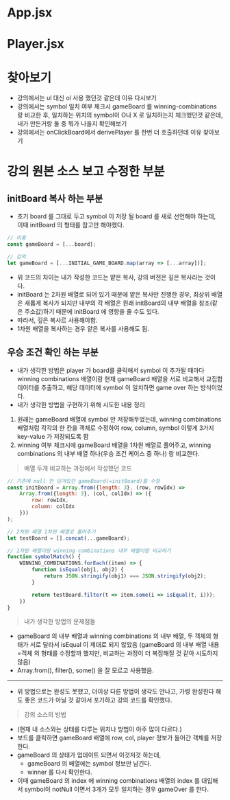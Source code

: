 # App.jsx

# Player.jsx

# 찾아보기
- 강의에서는 ul 대신 ol 사용 했던것 같은데 이유 다시보기
- 강의에서는 symbol 일치 여부 체크시 gameBoard 를 winning-combinations 랑 비교한 후,
일치하는 위치의 symbol이 O나 X 로 일치하는지 체크했던것 같은데,
내가 만든거랑 둘 중 뭐가 나을지 확인해보기
- 강의에서는 onClickBoard에서 derivePlayer 를 한번 더 호출하던데 이유 찾아보기

# 강의 원본 소스 보고 수정한 부분
## initBoard 복사 하는 부분 
- 초기 board 를 그대로 두고 symbol 이 저장 될 board 를 새로 선언해야 하는데,
이때 initBoard 의 형태를 참고만 해야했다.

```js
// 미룽
const gameBoard = [...board];

// 강의
let gameBoard = [...INITIAL_GAME_BOARD.map(array => [...array])];
```

- 위 코드의 차이는 내가 작성한 코드는 얕은 복사, 강의 버전은 깊은 복사라는 것이다.
- initBoard 는 2차원 배열로 되어 있기 때문에 얕은 복사만 진행한 경우, 
최상위 배열은 새롭게 복사가 되지만 내부의 각 배열은 원래 initBoard의 내부 배열을 참조(같은 주소값)하기 때문에
initBoard 에 영향을 줄 수도 있다.
- 따라서, 깊은 복사르 사용해야함.
- 1차원 배열을 복사하는 경우 얕은 복사를 사용해도 됨.

## 우승 조건 확인 하는 부분
- 내가 생각한 방법은 player 가 board를 클릭해서 symbol 이 추가될 때마다
winning combinations 배열이랑 현재 gameBoard 배열을 서로 비교해서 교집합 데이터를 추출하고,
해당 데이터에 symbol 이 일치하면 game over 하는 방식이었다.
- 내가 생각한 방법을 구현하기 위해 시도한 내용 정리
1. 원래는 gameBoard 배열에 symbol 만 저장해두었는데, winning combinations 배열처럼
각각의 한 칸을 객체로 수정하여 row, column, symbol 이렇게 3가지 key-value 가 저장되도록 함
2. winning 여부 체크시에 gameBoard 배열을 1차원 배열로 풀어주고, 
winning combinations 의 내부 배열 하나(우승 조건 케이스 중 하나) 랑 비교한다.
> 배열 두개 비교하는 과정에서 작성했던 코드
```js
// 기존에 null 만 담겨있던 gameBoard(=initBoard)를 수정
const initBoard = Array.from({length: 3}, (row, rowIdx) =>
    Array.from({length: 3}, (col, colIdx) => ({
        row: rowIdx,
        column: colIdx
    }))
);

// 2차원 배열 1차원 배열로 풀어주기
let testBoard = [].concat(...gameBoard);

// 1차원 배열이랑 winning combinations 내부 배열이랑 비교하기
function symbolMatch() {
    WINNING_COMBINATIONS.forEach((item) => {
        function isEqual(obj1, obj2) {
            return JSON.stringify(obj1) === JSON.stringify(obj2);
        }

        return testBoard.filter(t => item.some(i => isEqual(t, i)));
    })
}
```
> 내가 생각한 방법의 문제점들
- gameBoard 의 내부 배열과 winning combinations 의 내부 배열, 두 객체의 형태가 서로 달라서 isEqual 이 제대로 되지 않았음
  (gameBoard 의 내부 배열 내용=객체 의 형태를 수정할까 했지만, 비교하는 과정이 더 복잡해질 것 같아 시도하지 않음)
- Array.from(), filter(), some() 을 잘 모르고 사용했음.

---
- 위 방법으로는 완성도 못했고, 더이상 다른 방법이 생각도 안나고, 
가령 완성한다 해도 좋은 코드가 아닐 것 같아서 포기하고 강의 코드를 확인했다.

> 강의 소스의 방법
- (현재 내 소스와는 상태를 다루는 위치나 방법이 아주 많이 다르다.)
- 보드를 클릭하면 gameBoard 배열에 row, col, player 정보가 들어간 객체를 저장한다.
- gameBoard 의 상태가 업데이트 되면서 이것저것 하는데,
  - gameBoard 의 배열에는 symbol 정보만 남긴다.
  - winner 를 다시 확인한다.
- 이때 gameBoard 의 index 에 winning combinations 배열의 index 를 대입해서
symbol이 notNull 이면서 3개가 모두 일치하는 경우 gameOver 를 한다.
